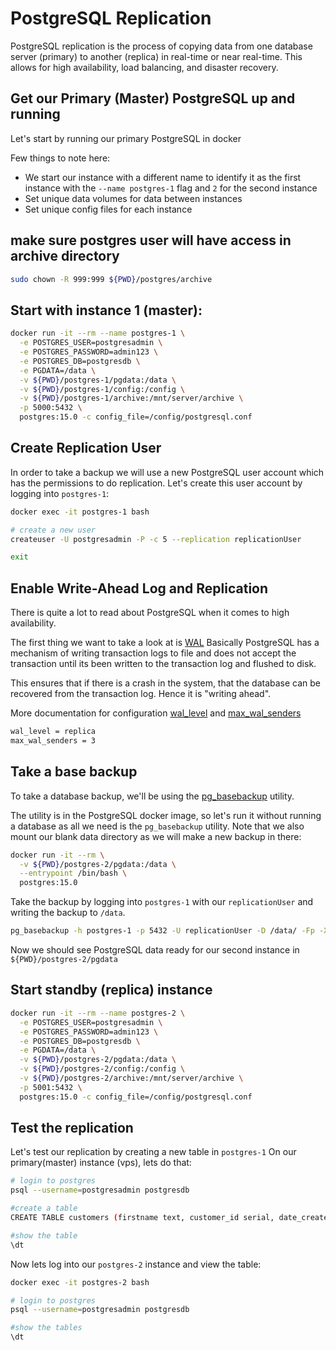 # PostgreSQL Replication
PostgreSQL replication is the process of copying data from one database server (primary) to
another (replica) in real-time or near real-time. 
This allows for high availability, load balancing, and disaster recovery.

## Get our Primary (Master) PostgreSQL up and running
Let's start by running our primary PostgreSQL in docker

Few things to note here:
- We start our instance with a different name to identify it as the first instance with the `--name postgres-1` flag and `2` for the second instance
- Set unique data volumes for data between instances
- Set unique config files for each instance

## make sure postgres user will have access in archive directory
```bash
sudo chown -R 999:999 ${PWD}/postgres/archive
```

## Start with instance 1 (master):
```bash
docker run -it --rm --name postgres-1 \
  -e POSTGRES_USER=postgresadmin \
  -e POSTGRES_PASSWORD=admin123 \
  -e POSTGRES_DB=postgresdb \
  -e PGDATA=/data \
  -v ${PWD}/postgres-1/pgdata:/data \
  -v ${PWD}/postgres-1/config:/config \
  -v ${PWD}/postgres-1/archive:/mnt/server/archive \
  -p 5000:5432 \
  postgres:15.0 -c config_file=/config/postgresql.conf
```

## Create Replication User
In order to take a backup we will use a new PostgreSQL user account which has the permissions to do replication.
Let's create this user account by logging into `postgres-1`:

```bash 
docker exec -it postgres-1 bash

# create a new user
createuser -U postgresadmin -P -c 5 --replication replicationUser

exit
```

## Enable Write-Ahead Log and Replication
There is quite a lot to read about PostgreSQL when it comes to high availability.

The first thing we want to take a look at is [WAL](https://www.postgresql.org/docs/current/wal-intro.html)
Basically PostgreSQL has a mechanism of writing transaction logs to file and does not accept the transaction until its been written to the transaction log and flushed to disk.

This ensures that if there is a crash in the system, that the database can be recovered from the transaction log.
Hence it is "writing ahead".

More documentation for configuration [wal_level](https://www.postgresql.org/docs/current/runtime-config-wal.html) and [max_wal_senders](https://www.postgresql.org/docs/current/runtime-config-replication.html)

```bash
wal_level = replica
max_wal_senders = 3
```

## Take a base backup
To take a database backup, we'll be using the [pg_basebackup](https://www.postgresql.org/docs/current/app-pgbasebackup.html) utility.

The utility is in the PostgreSQL docker image, so let's run it without running a database as all we need is the `pg_basebackup` utility.
Note that we also mount our blank data directory as we will make a new backup in there:

```bash
docker run -it --rm \
  -v ${PWD}/postgres-2/pgdata:/data \
  --entrypoint /bin/bash \
  postgres:15.0
```
Take the backup by logging into `postgres-1` with our `replicationUser` and writing the backup to `/data`.

```bash
pg_basebackup -h postgres-1 -p 5432 -U replicationUser -D /data/ -Fp -Xs -R
```

Now we should see PostgreSQL data ready for our second instance in `${PWD}/postgres-2/pgdata`

## Start standby (replica) instance

```bash
docker run -it --rm --name postgres-2 \
  -e POSTGRES_USER=postgresadmin \
  -e POSTGRES_PASSWORD=admin123 \
  -e POSTGRES_DB=postgresdb \
  -e PGDATA=/data \
  -v ${PWD}/postgres-2/pgdata:/data \
  -v ${PWD}/postgres-2/config:/config \
  -v ${PWD}/postgres-2/archive:/mnt/server/archive \
  -p 5001:5432 \
  postgres:15.0 -c config_file=/config/postgresql.conf
```

## Test the replication

Let's test our replication by creating a new table in `postgres-1`
On our primary(master) instance (vps), lets do that:

```bash
# login to postgres
psql --username=postgresadmin postgresdb

#create a table
CREATE TABLE customers (firstname text, customer_id serial, date_created timestamp);

#show the table
\dt
```

Now lets log into our `postgres-2` instance and view the table:

```bash
docker exec -it postgres-2 bash

# login to postgres
psql --username=postgresadmin postgresdb

#show the tables
\dt
```
